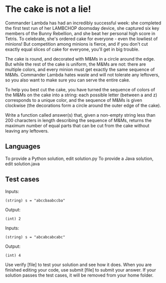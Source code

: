 # The cake is not a lie!

Commander Lambda has had an incredibly successful week: she completed the first test run of her LAMBCHOP doomsday device, she captured six key members of the Bunny Rebellion, and she beat her personal high score in Tetris. To celebrate, she's ordered cake for everyone - even the lowliest of minions! But competition among minions is fierce, and if you don't cut exactly equal slices of cake for everyone, you'll get in big trouble.

The cake is round, and decorated with M&Ms in a circle around the edge. But while the rest of the cake is uniform, the M&Ms are not: there are multiple colors, and every minion must get exactly the same sequence of M&Ms. Commander Lambda hates waste and will not tolerate any leftovers, so you also want to make sure you can serve the entire cake.

To help you best cut the cake, you have turned the sequence of colors of the M&Ms on the cake into a string: each possible letter (between a and z) corresponds to a unique color, and the sequence of M&Ms is given clockwise (the decorations form a circle around the outer edge of the cake).

Write a function called answer(s) that, given a non-empty string less than 200 characters in length describing the sequence of M&Ms, returns the maximum number of equal parts that can be cut from the cake without leaving any leftovers.

## Languages

To provide a Python solution, edit solution.py
To provide a Java solution, edit solution.java

## Test cases

Inputs:

    (string) s = "abccbaabccba"

Output:

    (int) 2

Inputs:

    (string) s = "abcabcabcabc"

Output:

    (int) 4

Use verify [file] to test your solution and see how it does. When you are finished editing your code, use submit [file] to submit your answer. If your solution passes the test cases,
it will be removed from your home folder.
